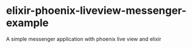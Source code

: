 # elixir-phoenix-liveview-messenger-example
A simple messenger application with phoenix live view and elixir
